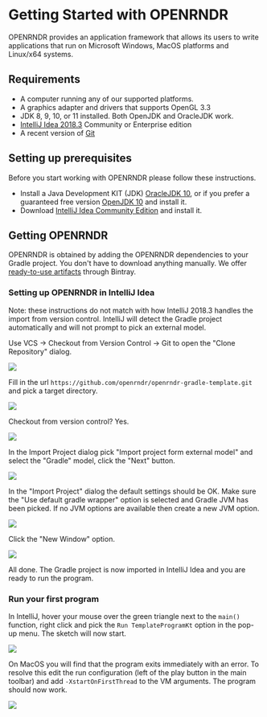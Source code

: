 # Getting Started with OPENRNDR #

OPENRNDR provides an application framework that allows its users to write applications that run on Microsoft Windows, MacOS platforms and Linux/x64 systems.

## Requirements ##
 * A computer running any of our supported platforms.
 * A graphics adapter and drivers that supports OpenGL 3.3
 * JDK 8, 9, 10, or 11 installed. Both OpenJDK and OracleJDK work.
 * [IntelliJ Idea 2018.3](https://www.jetbrains.com/idea/download/) Community or Enterprise edition
 * A recent version of [Git](https://git-scm.com/)

## Setting up prerequisites
Before you start working with OPENRNDR please follow these instructions.
 * Install a Java Development KIT (JDK) [OracleJDK 10](http://www.oracle.com/technetwork/java/javase/downloads/jdk10-downloads-4416644.html), or if you prefer a guaranteed free version [OpenJDK 10](http://jdk.java.net/10/) and install it.
 * Download [IntelliJ Idea Community Edition](https://www.jetbrains.com/idea/download) and install it.

## Getting OPENRNDR

OPENRNDR is obtained by adding the OPENRNDR dependencies to your Gradle project. You don't have to download anything manually. We offer [ready-to-use artifacts](http://dl.bintray.com/openrndr/openrndr/org/openrndr/) through Bintray.

### Setting up OPENRNDR in IntelliJ Idea

Note: these instructions do not match with how IntelliJ 2018.3 handles the import from version control. IntelliJ will
detect the Gradle project automatically and will not prompt to pick an external model.

Use VCS -> Checkout from Version Control -> Git to open the "Clone Repository" dialog.

<img style="width:auto;" src="media/getting-started-step-01.png"/>

Fill in the url `https://github.com/openrndr/openrndr-gradle-template.git` and pick a target directory.

<img style="width:auto;" src="media/getting-started-step-02.png"/>

Checkout from version control? Yes.

<img style="width:auto;" src="media/getting-started-step-03.png"/>

In the Import Project dialog pick "Import project form external model" and select the "Gradle" model, click the "Next" button.

<img style="width:auto;" src="media/getting-started-step-04.png"/>

In the "Import Project" dialog the default settings should be OK. Make sure the "Use default gradle wrapper" option is selected and Gradle JVM has been picked. If no JVM options are available then create a new JVM option.

<img style="width:auto;" src="media/getting-started-step-05.png"/>

Click the "New Window" option.

<img style="width:auto;" src="media/getting-started-step-06.png"/>

All done. The Gradle project is now imported in IntelliJ Idea and you are ready to run the program.

### Run your first program

In IntelliJ, hover your mouse over the green triangle next to the `main()` function, right click and pick the `Run TemplateProgramKt` option in the pop-up menu. The sketch will now start.

<img style="width:auto;" src="media/getting-started-step-07.png"/>

On MacOS you will find that the program exits immediately with an error. To resolve this edit the run configuration (left of the play button in the main toolbar) and add
`-XstartOnFirstThread` to the VM arguments. The program should now work.

<img style="width:auto;" src="media/getting-started-step-08.png"/>
